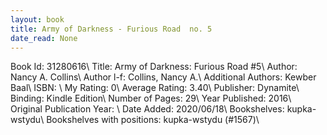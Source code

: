 ```yaml
---
layout: book
title: Army of Darkness - Furious Road  no. 5
date_read: None
---
```


Book Id: 31280616\ 
Title: Army of Darkness: Furious Road #5\ 
Author: Nancy A. Collins\ 
Author l-f: Collins, Nancy A.\ 
Additional Authors: Kewber Baal\ 
ISBN: \ 
My Rating: 0\ 
Average Rating: 3.40\ 
Publisher: Dynamite\ 
Binding: Kindle Edition\ 
Number of Pages: 29\ 
Year Published: 2016\ 
Original Publication Year: \ 
Date Added: 2020/06/18\ 
Bookshelves: kupka-wstydu\ 
Bookshelves with positions: kupka-wstydu (#1567)\ 

